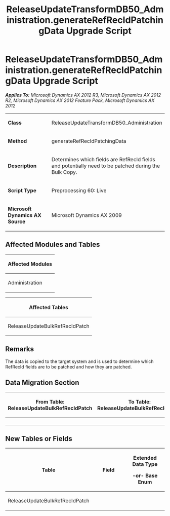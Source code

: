 ﻿---
title: ReleaseUpdateTransformDB50_Administration.generateRefRecIdPatchingData Upgrade Script
TOCTitle: ReleaseUpdateTransformDB50_Administration.generateRefRecIdPatchingData Upgrade Script
ms:assetid: 3c821d3b-75cd-eb3c-bcf2-17db460877d3
ms:mtpsurl: https://msdn.microsoft.com/en-us/library/JJ685304(v=AX.60)
ms:contentKeyID: 49707753
ms.date: 05/18/2015
mtps_version: v=AX.60
---

# ReleaseUpdateTransformDB50\_Administration.generateRefRecIdPatchingData Upgrade Script 


_**Applies To:** Microsoft Dynamics AX 2012 R3, Microsoft Dynamics AX 2012 R2, Microsoft Dynamics AX 2012 Feature Pack, Microsoft Dynamics AX 2012_

<table>
<colgroup>
<col style="width: 50%" />
<col style="width: 50%" />
</colgroup>
<tbody>
<tr class="odd">
<td><p><strong>Class</strong></p></td>
<td><p>ReleaseUpdateTransformDB50_Administration</p></td>
</tr>
<tr class="even">
<td><p><strong>Method</strong></p></td>
<td><p>generateRefRecIdPatchingData</p></td>
</tr>
<tr class="odd">
<td><p><strong>Description</strong></p></td>
<td><p>Determines which fields are RefRecId fields and potentially need to be patched during the Bulk Copy.</p></td>
</tr>
<tr class="even">
<td><p><strong>Script Type</strong></p></td>
<td><p>Preprocessing 60: Live</p></td>
</tr>
<tr class="odd">
<td><p><strong>Microsoft Dynamics AX Source</strong></p></td>
<td><p>Microsoft Dynamics AX 2009</p></td>
</tr>
</tbody>
</table>


## Affected Modules and Tables

<table>
<colgroup>
<col style="width: 100%" />
</colgroup>
<thead>
<tr class="header">
<th><p>Affected Modules</p></th>
</tr>
</thead>
<tbody>
<tr class="odd">
<td><p>Administration</p></td>
</tr>
</tbody>
</table>


<table>
<colgroup>
<col style="width: 100%" />
</colgroup>
<thead>
<tr class="header">
<th><p>Affected Tables</p></th>
</tr>
</thead>
<tbody>
<tr class="odd">
<td><p>ReleaseUpdateBulkRefRecIdPatch</p></td>
</tr>
</tbody>
</table>


## Remarks

The data is copied to the target system and is used to determine which RefRecId fields are to be patched and how they are patched.

## Data Migration Section

<table>
<colgroup>
<col style="width: 50%" />
<col style="width: 50%" />
</colgroup>
<thead>
<tr class="header">
<th><p>From Table: ReleaseUpdateBulkRefRecIdPatch</p></th>
<th><p>To Table: ReleaseUpdateBulkRefRecIdPatch</p></th>
</tr>
</thead>
<tbody>
<tr class="odd">
<td><p></p></td>
<td><p></p></td>
</tr>
</tbody>
</table>


## New Tables or Fields

<table>
<colgroup>
<col style="width: 33%" />
<col style="width: 33%" />
<col style="width: 33%" />
</colgroup>
<thead>
<tr class="header">
<th><p>Table</p></th>
<th><p>Field</p></th>
<th><p>Extended Data Type</p>
<p>-or- Base Enum</p></th>
</tr>
</thead>
<tbody>
<tr class="odd">
<td><p>ReleaseUpdateBulkRefRecIdPatch</p></td>
<td><p></p></td>
<td><p></p></td>
</tr>
</tbody>
</table>

  


